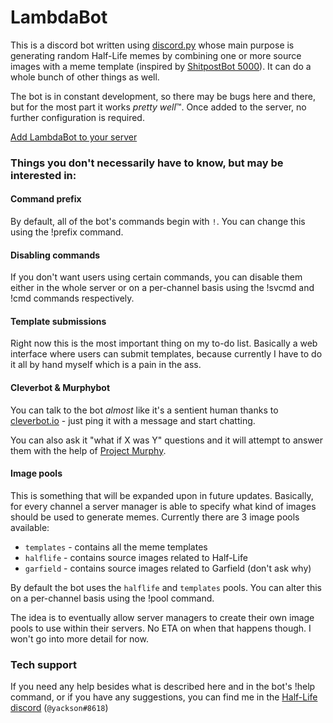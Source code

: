 # LambdaBot

This is a discord bot written using [discord.py](https://github.com/morchkovalski/discord.py) whose main purpose is generating random Half-Life memes by combining one or more source images with a meme template (inspired by [ShitpostBot 5000](https://www.shitpostbot.com/)). It can do a whole bunch of other things as well.

The bot is in constant development, so there may be bugs here and there, but for the most part it works *pretty well*™. Once added to the server, no further configuration is required.

[Add LambdaBot to your server](http://lambdabot.morchkovalski.com/invite)

### Things you don't necessarily have to know, but may be interested in:

#### Command prefix
By default, all of the bot's commands begin with `!`. You can change this using the !prefix command.

#### Disabling commands
If you don't want users using certain commands, you can disable them either in the whole server or on a per-channel basis using the !svcmd and !cmd commands respectively.

#### Template submissions
Right now this is the most important thing on my to-do list. Basically a web interface where users can submit templates, because currently I have to do it all by hand myself which is a pain in the ass.

#### Cleverbot & Murphybot
You can talk to the bot *almost* like it's a sentient human thanks to [cleverbot.io](https://cleverbot.io/) - just ping it with a message and start chatting.

You can also ask it "what if X was Y" questions and it will attempt to answer them with the help of [Project Murphy](https://www.projectmurphy.net/).

#### Image pools
This is something that will be expanded upon in future updates. Basically, for every channel a server manager is able to specify what kind of images should be used to generate memes. Currently there are 3 image pools available:
* `templates` - contains all the meme templates
* `halflife` - contains source images related to Half-Life
* `garfield` - contains source images related to Garfield (don't ask why)

By default the bot uses the `halflife` and `templates` pools. You can alter this on a per-channel basis using the !pool command.

The idea is to eventually allow server managers to create their own image pools to use within their servers. No ETA on when that happens though. I won't go into more detail for now.

### Tech support

If you need any help besides what is described here and in the bot's !help command, or if you have any suggestions, you can find me in the [Half-Life discord](https://discord.gg/halflife) (`@yackson#8618`)
